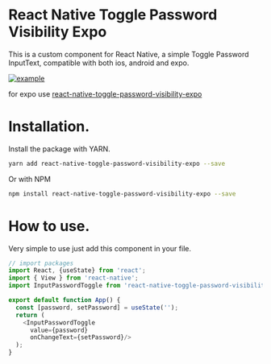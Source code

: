 # React Native Toggle Password Visibility Expo

This is a custom component for React Native, a simple Toggle Password InputText, compatible with both ios, android and expo.

[![example](https://i.imgur.com/cw2GDfC.gif)](https://i.imgur.com/cw2GDfC.gif)

for expo use [react-native-toggle-password-visibility-expo](https://github.com/godrix/react-native-toggle-password-visibility-expo)

# Installation.
Install the package with YARN.

```sh
yarn add react-native-toggle-password-visibility-expo --save
```
Or with NPM

```sh
npm install react-native-toggle-password-visibility-expo --save
```

# How to use.

Very simple to use just add this component in your file.

```js
// import packages
import React, {useState} from 'react';
import { View } from 'react-native';
import InputPasswordToggle from 'react-native-toggle-password-visibility-expo';

export default function App() {
  const [password, setPassword] = useState('');
  return (
    <InputPasswordToggle 
      value={password}
      onChangeText={setPassword}/>
  );
}
```